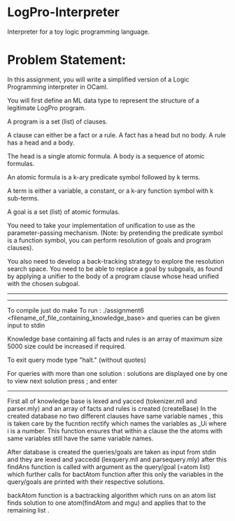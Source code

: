 # LogPro-Interpreter
Interpreter for a toy logic programming language.
# Problem Statement:
In this assignment, you will write a simplified version of a Logic Programming interpreter in OCaml.

You will first define an ML data type to represent the structure of a legitimate LogPro program.

A program is a set (list) of clauses. 

 A clause can either be a fact or a rule. A fact has a head but no body.  A rule has a head and a body.  
 
The head is a single atomic formula.  A body is a sequence of atomic formulas.

An atomic formula is a k-ary predicate symbol followed by k terms.

A term is either a variable, a constant, or a k-ary function symbol with k sub-terms.

A goal is a set (list) of atomic formulas.

You need to take your implementation of unification to use as the parameter-passing mechanism. (Note: by pretending the predicate symbol is a function symbol, you can perform resolution of goals and program clauses).


You also need to develop a back-tracking strategy to explore the resolution search space.   You need to be able to replace a goal by subgoals, as found by applying a unifier to the body of a program clause whose head unified with the chosen subgoal.
_________________________________________________________________________________________________
___________________________________________________________________________________________________

To compile just do make
To run : ./assignment6 <filename_of_file_containing_knowledge_base>
and queries can be given input to stdin

Knowledge base containing all facts and rules is an array of maximum size 5000 size could be increased if required.

To exit query mode type "halt." (without quotes)

For queries with more than one solution : solutions are displayed one by one to view next solution press ; and enter

_____________________________________________________________________________________________________________________

First all of knowledge base is lexed and yacced (tokenizer.mll and parser.mly) and an array of facts and rules is created (createBase)
In the created database no two different clauses have same variable names , this is taken care by the fucntion rectify which names the variables as _Ui where i is a number. This function ensures that within a clause the the atoms with same variables still have the same variable names.

After database is created the queries/goals are taken as input from stdin and they are lexed and yaccedd (lexquery.mll and parsequery.mly) after this findAns function is called with argument as the query/goal (=atom list) which further calls for bactAtom function after this only the variables in the query/goals are printed with their respective solutions.

backAtom function is a bactracking algorithm which runs on an atom list finds solution to one atom(findAtom and mgu) and applies that to the remaining list .

